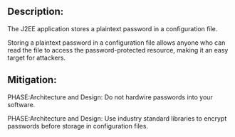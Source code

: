 ## Description:

The J2EE application stores a plaintext password in a configuration file.

Storing a plaintext password in a configuration file allows anyone who can read the file to access the password-protected resource, making it an easy target for attackers.

## Mitigation:


PHASE:Architecture and Design:
Do not hardwire passwords into your software.

PHASE:Architecture and Design:
Use industry standard libraries to encrypt passwords before storage in configuration files.

